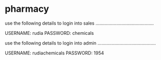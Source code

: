 # pharmacy
use the following details  to login into sales
.............................................

USERNAME: rudia
PASSWORD: chemicals

use the following details to login into admin
.............................................

USERNAME: rudiachemicals
PASSWORD: 1954
